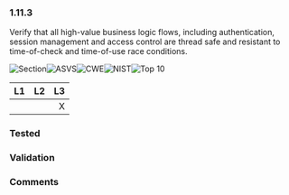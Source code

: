 ### 1.11.3 
Verify that all high-value business logic flows, including authentication, session management and access control are thread safe and resistant to time-of-check and time-of-use race conditions.

![Section](https://img.shields.io/badge/V1-green.svg)![ASVS](https://img.shields.io/badge/ASVS-1.11.3-blue.svg)![CWE](https://img.shields.io/badge/CWE--red.svg)![NIST](https://img.shields.io/badge/NIST--important.svg)![Top 10](https://img.shields.io/badge/--lightgray.svg)

| L1| L2| L3|
| --|:--:|-:|
|  |  | X |

### Tested

### Validation

### Comments

        